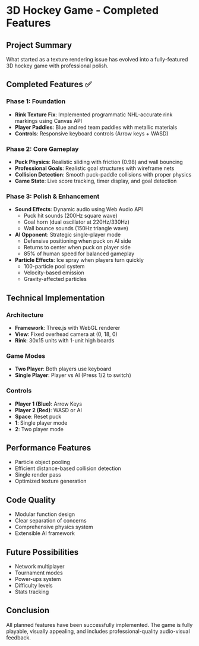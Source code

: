 # 3D Hockey Game - Completed Features

## Project Summary
What started as a texture rendering issue has evolved into a fully-featured 3D hockey game with professional polish.

## Completed Features ✅

### Phase 1: Foundation
- **Rink Texture Fix**: Implemented programmatic NHL-accurate rink markings using Canvas API
- **Player Paddles**: Blue and red team paddles with metallic materials
- **Controls**: Responsive keyboard controls (Arrow keys + WASD)

### Phase 2: Core Gameplay
- **Puck Physics**: Realistic sliding with friction (0.98) and wall bouncing
- **Professional Goals**: Realistic goal structures with wireframe nets
- **Collision Detection**: Smooth puck-paddle collisions with proper physics
- **Game State**: Live score tracking, timer display, and goal detection

### Phase 3: Polish & Enhancement
- **Sound Effects**: Dynamic audio using Web Audio API
  - Puck hit sounds (200Hz square wave)
  - Goal horn (dual oscillator at 220Hz/330Hz)
  - Wall bounce sounds (150Hz triangle wave)
- **AI Opponent**: Strategic single-player mode
  - Defensive positioning when puck on AI side
  - Returns to center when puck on player side
  - 85% of human speed for balanced gameplay
- **Particle Effects**: Ice spray when players turn quickly
  - 100-particle pool system
  - Velocity-based emission
  - Gravity-affected particles

## Technical Implementation

### Architecture
- **Framework**: Three.js with WebGL renderer
- **View**: Fixed overhead camera at (0, 18, 0)
- **Rink**: 30x15 units with 1-unit high boards

### Game Modes
- **Two Player**: Both players use keyboard
- **Single Player**: Player vs AI (Press 1/2 to switch)

### Controls
- **Player 1 (Blue)**: Arrow Keys
- **Player 2 (Red)**: WASD or AI
- **Space**: Reset puck
- **1**: Single player mode
- **2**: Two player mode

## Performance Features
- Particle object pooling
- Efficient distance-based collision detection
- Single render pass
- Optimized texture generation

## Code Quality
- Modular function design
- Clear separation of concerns
- Comprehensive physics system
- Extensible AI framework

## Future Possibilities
- Network multiplayer
- Tournament modes
- Power-ups system
- Difficulty levels
- Stats tracking

## Conclusion
All planned features have been successfully implemented. The game is fully playable, visually appealing, and includes professional-quality audio-visual feedback.